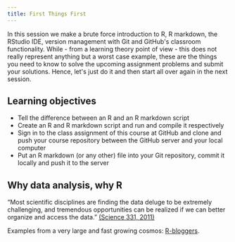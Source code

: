 ```yaml
---
title: First Things First
---
```


In this session we make a brute force introduction to R, R markdown, the RStudio IDE, version management with Git and GitHub's classroom functionality. While - from a learning theory point of view - this does not really represent anything but a worst case example, these are the things you need to know to solve the upcoming assignment problems and submit your solutions. Hence, let's just do it and then start all over again in the next session.

## Learning objectives
  * Tell the difference between an R and an R markdown script
  * Create an R and R markdown script and run and compile it respectively
  * Sign in to the class assignment of this course at GitHub and clone and push your course repository between the GitHub server and your local computer
  * Put an R markdown (or any other) file into your Git repository, commit it locally and push it to the server

## Why data analysis, why R

“Most scientific disciplines are finding the data deluge to be extremely challenging, and tremendous opportunities can be realized if we can better organize and access the data.” [(Science 331, 2011)](http://www.sciencemag.org/content/331/6018/692.full)

Examples from a very large and fast growing cosmos: [R-bloggers](https://www.r-bloggers.com/).

